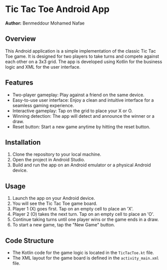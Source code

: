 # Tic Tac Toe Android App

**Author:** Benmeddour Mohamed Nafae
## Overview

This Android application is a simple implementation of the classic Tic Tac Toe game. It is designed for two players to take turns and compete against each other on a 3x3 grid. The app is developed using Kotlin for the business logic and XML for the user interface.

## Features

- Two-player gameplay: Play against a friend on the same device.
- Easy-to-use user interface: Enjoy a clean and intuitive interface for a seamless gaming experience.
- Interactive gameplay: Tap on the grid to place your X or O.
- Winning detection: The app will detect and announce the winner or a draw.
- Reset button: Start a new game anytime by hitting the reset button.

## Installation

1. Clone the repository to your local machine.
2. Open the project in Android Studio.
3. Build and run the app on an Android emulator or a physical Android device.

## Usage

1. Launch the app on your Android device.
2. You will see the Tic Tac Toe game board.
3. Player 1 (X) goes first. Tap on an empty cell to place an 'X'.
4. Player 2 (O) takes the next turn. Tap on an empty cell to place an 'O'.
5. Continue taking turns until one player wins or the game ends in a draw.
6. To start a new game, tap the "New Game" button.

## Code Structure

- The Kotlin code for the game logic is located in the `TicTacToe.kt` file.
- The XML layout for the game board is defined in the `activity_main.xml` file.




